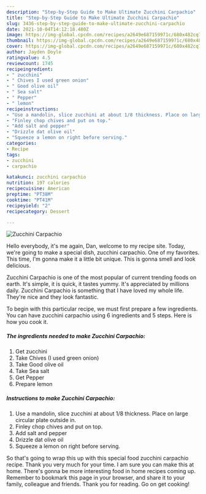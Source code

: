 ```yaml
---
description: "Step-by-Step Guide to Make Ultimate Zucchini Carpachio"
title: "Step-by-Step Guide to Make Ultimate Zucchini Carpachio"
slug: 3436-step-by-step-guide-to-make-ultimate-zucchini-carpachio
date: 2021-10-04T14:12:18.480Z
image: https://img-global.cpcdn.com/recipes/a2649e687159971c/680x482cq70/zucchini-carpachio-recipe-main-photo.jpg
thumbnail: https://img-global.cpcdn.com/recipes/a2649e687159971c/680x482cq70/zucchini-carpachio-recipe-main-photo.jpg
cover: https://img-global.cpcdn.com/recipes/a2649e687159971c/680x482cq70/zucchini-carpachio-recipe-main-photo.jpg
author: Jayden Doyle
ratingvalue: 4.5
reviewcount: 1745
recipeingredient:
- " zucchini"
- " Chives I used green onion"
- " Good olive oil"
- " Sea salt"
- " Pepper"
- " lemon"
recipeinstructions:
- "Use a mandolin, slice zucchini at about 1/8 thickness. Place on large circular plate outside in."
- "Finley chop chives and put on top."
- "Add salt and pepper"
- "Drizzle dat olive oil"
- "Squeeze a lemon on right before serving."
categories:
- Recipe
tags:
- zucchini
- carpachio

katakunci: zucchini carpachio 
nutrition: 197 calories
recipecuisine: American
preptime: "PT38M"
cooktime: "PT41M"
recipeyield: "2"
recipecategory: Dessert

---
```



![Zucchini Carpachio](https://img-global.cpcdn.com/recipes/a2649e687159971c/680x482cq70/zucchini-carpachio-recipe-main-photo.jpg)

Hello everybody, it's me again, Dan, welcome to my recipe site. Today, we're going to make a special dish, zucchini carpachio. One of my favorites. This time, I'm gonna make it a little bit unique. This is gonna smell and look delicious.

Zucchini Carpachio is one of the most popular of current trending foods on earth. It's simple, it is quick, it tastes yummy. It's appreciated by millions daily. Zucchini Carpachio is something that I have loved my whole life. They're nice and they look fantastic.




To begin with this particular recipe, we must first prepare a few ingredients. You can have zucchini carpachio using 6 ingredients and 5 steps. Here is how you cook it.

<!--inarticleads1-->

##### The ingredients needed to make Zucchini Carpachio:

1. Get  zucchini
1. Take  Chives (I used green onion)
1. Take  Good olive oil
1. Take  Sea salt
1. Get  Pepper
1. Prepare  lemon




<!--inarticleads2-->

##### Instructions to make Zucchini Carpachio:

1. Use a mandolin, slice zucchini at about 1/8 thickness. Place on large circular plate outside in.
1. Finley chop chives and put on top.
1. Add salt and pepper
1. Drizzle dat olive oil
1. Squeeze a lemon on right before serving.




So that's going to wrap this up with this special food zucchini carpachio recipe. Thank you very much for your time. I am sure you can make this at home. There's gonna be more interesting food in home recipes coming up. Remember to bookmark this page in your browser, and share it to your family, colleague and friends. Thank you for reading. Go on get cooking!
